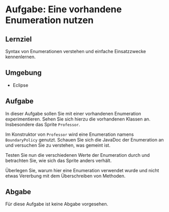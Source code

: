 # Aufgabe: Eine vorhandene Enumeration nutzen

## Lernziel

Syntax von Enumerationen verstehen und einfache Einsatzzwecke kennenlernen.


## Umgebung

  * Eclipse


## Aufgabe

In dieser Aufgabe sollen Sie mit einer vorhandenen Enumeration experimentieren. Sehen Sie sich hierzu die vorhandenen Klassen an. Insbesondere das Sprite `Professor`.

Im Konstruktor von `Professor` wird eine Enumeration namens `BoundaryPolicy` genutzt. Schauen Sie sich die JavaDoc der Enumeration an und versuchen Sie zu verstehen, was gemeint ist.

Testen Sie nun die verschiedenen Werte der Enumeration durch und betrachten Sie, wie sich das Sprite anders verhält.

Überlegen Sie, warum hier eine Enumeration verwendet wurde und nicht etwas Vererbung mit dem Überschreiben von Methoden.


## Abgabe

Für diese Aufgabe ist keine Abgabe vorgesehen.
